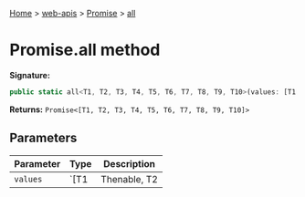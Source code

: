 [Home](./index) &gt; [web-apis](./web-apis.md) &gt; [Promise](./web-apis.promise.md) &gt; [all](./web-apis.promise.all.md)

# Promise.all method


**Signature:**
```javascript
public static all<T1, T2, T3, T4, T5, T6, T7, T8, T9, T10>(values: [T1 | Thenable<T1>, T2 | Thenable<T2>, T3 | Thenable<T3>, T4 | Thenable <T4>, T5 | Thenable<T5>, T6 | Thenable<T6>, T7 | Thenable<T7>, T8 | Thenable<T8>, T9 | Thenable<T9>, T10 | Thenable<T10>]): Promise<[T1, T2, T3, T4, T5, T6, T7, T8, T9, T10]>;
```
**Returns:** `Promise<[T1, T2, T3, T4, T5, T6, T7, T8, T9, T10]>`

## Parameters

|  Parameter | Type | Description |
|  --- | --- | --- |
|  `values` | `[T1 | Thenable<T1>, T2 | Thenable<T2>, T3 | Thenable<T3>, T4 | Thenable <T4>, T5 | Thenable<T5>, T6 | Thenable<T6>, T7 | Thenable<T7>, T8 | Thenable<T8>, T9 | Thenable<T9>, T10 | Thenable<T10>]` |  |

